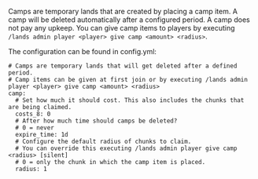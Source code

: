 Camps are temporary lands that are created by placing a camp item. A camp will be deleted automatically after a configured period.
A camp does not pay any upkeep. You can give camp items to players by executing `/lands admin player <player> give camp <amount> <radius>`.

The configuration can be found in config.yml:
````
# Camps are temporary lands that will get deleted after a defined period.
# Camp items can be given at first join or by executing /lands admin player <player> give camp <amount> <radius>
camp:
  # Set how much it should cost. This also includes the chunks that are being claimed.
  costs_8: 0
  # After how much time should camps be deleted?
  # 0 = never
  expire_time: 1d
  # Configure the default radius of chunks to claim.
  # You can override this executing /lands admin player give camp <radius> [silent]
  # 0 = only the chunk in which the camp item is placed.
  radius: 1
````